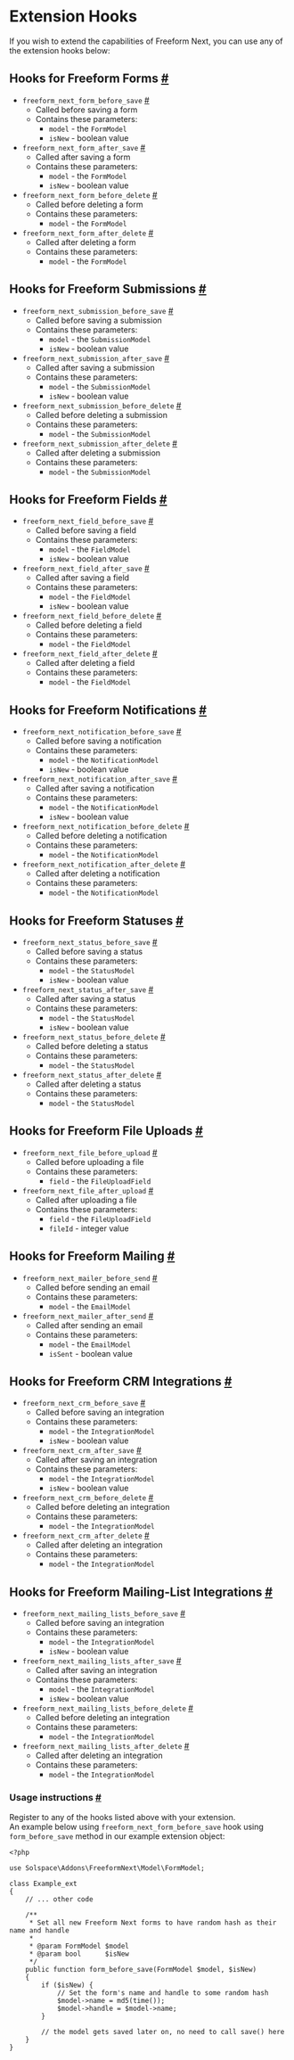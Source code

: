 # Extension Hooks

If you wish to extend the capabilities of Freeform Next, you can use any of the extension hooks below:

## Hooks for Freeform Forms <a href="#hooks-freeform-forms" id="hooks-freeform-forms" class="docs-anchor">#</a>

* `freeform_next_form_before_save` <a href="#hook-onbeforesave-form" id="event-onbeforesave-form" class="docs-anchor">#</a>
	* Called before saving a form
	* Contains these parameters:
		*  `model` - the `FormModel`
		*  `isNew` - boolean value
* `freeform_next_form_after_save` <a href="#hook-onaftersave-form" id="event-onaftersave-form" class="docs-anchor">#</a>
	* Called after saving a form
	* Contains these parameters:
		*  `model` - the `FormModel`
		*  `isNew` - boolean value
*  `freeform_next_form_before_delete` <a href="#hook-onbeforedelete-form" id="event-onbeforedelete-form" class="docs-anchor">#</a>
	*  Called before deleting a form
	*  Contains these parameters:
		*  `model` - the `FormModel`
*  `freeform_next_form_after_delete` <a href="#hook-onafterdelete-event" id="event-onafterdelete-form" class="docs-anchor">#</a>
	*  Called after deleting a form
	*  Contains these parameters:
		*  `model` - the `FormModel`

## Hooks for Freeform Submissions <a href="#hooks-freeform-submissions" id="hooks-freeform-submissions" class="docs-anchor">#</a>

* `freeform_next_submission_before_save` <a href="#hook-onbeforesave-submission" id="event-onbeforesave-submission" class="docs-anchor">#</a>
	* Called before saving a submission
	* Contains these parameters:
		*  `model` - the `SubmissionModel`
		*  `isNew` - boolean value
* `freeform_next_submission_after_save` <a href="#hook-onaftersave-submission" id="event-onaftersave-submission" class="docs-anchor">#</a>
	* Called after saving a submission
	* Contains these parameters:
		*  `model` - the `SubmissionModel`
		*  `isNew` - boolean value
*  `freeform_next_submission_before_delete` <a href="#hook-onbeforedelete-submission" id="event-onbeforedelete-submission" class="docs-anchor">#</a>
	*  Called before deleting a submission
	*  Contains these parameters:
		*  `model` - the `SubmissionModel`
*  `freeform_next_submission_after_delete` <a href="#hook-onafterdelete-submission" id="event-onafterdelete-submission" class="docs-anchor">#</a>
	*  Called after deleting a submission
	*  Contains these parameters:
		*  `model` - the `SubmissionModel`

## Hooks for Freeform Fields <a href="#hooks-freeform-fields" id="hooks-freeform-fields" class="docs-anchor">#</a>

* `freeform_next_field_before_save` <a href="#hook-onbeforesave-fields" id="event-onbeforesave-fields" class="docs-anchor">#</a>
	* Called before saving a field
	* Contains these parameters:
		*  `model` - the `FieldModel`
		*  `isNew` - boolean value
* `freeform_next_field_after_save` <a href="#hook-onaftersave-fields" id="event-onaftersave-fields" class="docs-anchor">#</a>
	* Called after saving a field
	* Contains these parameters:
		*  `model` - the `FieldModel`
		*  `isNew` - boolean value
*  `freeform_next_field_before_delete` <a href="#hook-onbeforedelete-fields" id="event-onbeforedelete-fields" class="docs-anchor">#</a>
	*  Called before deleting a field
	*  Contains these parameters:
		*  `model` - the `FieldModel`
*  `freeform_next_field_after_delete` <a href="#hook-onafterdelete-fields" id="event-onafterdelete-fields" class="docs-anchor">#</a>
	*  Called after deleting a field
	*  Contains these parameters:
		*  `model` - the `FieldModel`

## Hooks for Freeform Notifications <a href="#hooks-freeform-notifications" id="hooks-freeform-notifications" class="docs-anchor">#</a>

* `freeform_next_notification_before_save` <a href="#hook-onbeforesave-notifications" id="event-onbeforesave-notifications" class="docs-anchor">#</a>
	* Called before saving a notification
	* Contains these parameters:
		*  `model` - the `NotificationModel`
		*  `isNew` - boolean value
* `freeform_next_notification_after_save` <a href="#hook-onaftersave-notifications" id="event-onaftersave-notifications" class="docs-anchor">#</a>
	* Called after saving a notification
	* Contains these parameters:
		*  `model` - the `NotificationModel`
		*  `isNew` - boolean value
*  `freeform_next_notification_before_delete` <a href="#hook-onbeforedelete-notifications" id="event-onbeforedelete-notifications" class="docs-anchor">#</a>
	*  Called before deleting a notification
	*  Contains these parameters:
		*  `model` - the `NotificationModel`
*  `freeform_next_notification_after_delete` <a href="#hook-onafterdelete-notifications" id="event-onafterdelete-notifications" class="docs-anchor">#</a>
	*  Called after deleting a notification
	*  Contains these parameters:
		*  `model` - the `NotificationModel`

## Hooks for Freeform Statuses <a href="#hooks-freeform-statuses" id="hooks-freeform-statuses" class="docs-anchor">#</a>

* `freeform_next_status_before_save` <a href="#hook-onbeforesave-statuses" id="event-onbeforesave-statuses" class="docs-anchor">#</a>
	* Called before saving a status
	* Contains these parameters:
		*  `model` - the `StatusModel`
		*  `isNew` - boolean value
* `freeform_next_status_after_save` <a href="#hook-onaftersave-statuses" id="event-onaftersave-statuses" class="docs-anchor">#</a>
	* Called after saving a status
	* Contains these parameters:
		*  `model` - the `StatusModel`
		*  `isNew` - boolean value
*  `freeform_next_status_before_delete` <a href="#hook-onbeforedelete-statuses" id="event-onbeforedelete-statuses" class="docs-anchor">#</a>
	*  Called before deleting a status
	*  Contains these parameters:
		*  `model` - the `StatusModel`
*  `freeform_next_status_after_delete` <a href="#hook-onafterdelete-statuses" id="event-onafterdelete-statuses" class="docs-anchor">#</a>
	*  Called after deleting a status
	*  Contains these parameters:
		*  `model` - the `StatusModel`

## Hooks for Freeform File Uploads <a href="#hooks-freeform-file-uploads" id="hooks-freeform-file-uploads" class="docs-anchor">#</a>

* `freeform_next_file_before_upload` <a href="#hook-onbeforeupload-file-uploads" id="event-onbeforeupload-file-uploads" class="docs-anchor">#</a>
	* Called before uploading a file
	* Contains these parameters:
		*  `field` - the `FileUploadField`
* `freeform_next_file_after_upload` <a href="#hook-onafterupload-file-uploads" id="event-onafterupload-file-uploads" class="docs-anchor">#</a>
	* Called after uploading a file
	* Contains these parameters:
		*  `field` - the `FileUploadField`
		*  `fileId` - integer value

## Hooks for Freeform Mailing <a href="#hooks-freeform-mailing" id="hooks-freeform-mailing" class="docs-anchor">#</a>

* `freeform_next_mailer_before_send` <a href="#hook-onbeforesend-mailing" id="event-onbeforesend-mailing" class="docs-anchor">#</a>
	* Called before sending an email
	* Contains these parameters:
		*  `model` - the `EmailModel`
* `freeform_next_mailer_after_send` <a href="#hook-onaftersend-mailing" id="event-onaftersend-mailing" class="docs-anchor">#</a>
	* Called after sending an email
	* Contains these parameters:
		*  `model` - the `EmailModel`
		*  `isSent` - boolean value

## Hooks for Freeform CRM Integrations <a href="#hooks-freeform-crm-integrations" id="hooks-freeform-crm-integrations" class="docs-anchor">#</a>

* `freeform_next_crm_before_save` <a href="#hook-onbeforesave-crm-integrations" id="event-onbeforesave-crm-integrations" class="docs-anchor">#</a>
	* Called before saving an integration
	* Contains these parameters:
		*  `model` - the `IntegrationModel`
		*  `isNew` - boolean value
* `freeform_next_crm_after_save` <a href="#hook-onaftersave-crm-integrations" id="event-onaftersave-crm-integrations" class="docs-anchor">#</a>
	* Called after saving an integration
	* Contains these parameters:
		*  `model` - the `IntegrationModel`
		*  `isNew` - boolean value
*  `freeform_next_crm_before_delete` <a href="#hook-onbeforedelete-crm-integrations" id="event-onbeforedelete-crm-integrations" class="docs-anchor">#</a>
	*  Called before deleting an integration
	*  Contains these parameters:
		*  `model` - the `IntegrationModel`
*  `freeform_next_crm_after_delete` <a href="#hook-onafterdelete-crm-integrations" id="event-onafterdelete-crm-integrations" class="docs-anchor">#</a>
	*  Called after deleting an integration
	*  Contains these parameters:
		*  `model` - the `IntegrationModel`

## Hooks for Freeform Mailing-List Integrations <a href="#hooks-freeform-mailing-list-integrations" id="hooks-freeform-mailing-list-integrations" class="docs-anchor">#</a>

* `freeform_next_mailing_lists_before_save` <a href="#hook-onbeforesave-mailing-list-integrations" id="event-onbeforesave-mailing-list-integrations" class="docs-anchor">#</a>
	* Called before saving an integration
	* Contains these parameters:
		*  `model` - the `IntegrationModel`
		*  `isNew` - boolean value
* `freeform_next_mailing_lists_after_save` <a href="#hook-onaftersave-mailing-list-integrations" id="event-onaftersave-mailing-list-integrations" class="docs-anchor">#</a>
	* Called after saving an integration
	* Contains these parameters:
		*  `model` - the `IntegrationModel`
		*  `isNew` - boolean value
*  `freeform_next_mailing_lists_before_delete` <a href="#hook-onbeforedelete-mailing-list-integrations" id="event-onbeforedelete-mailing-list-integrations" class="docs-anchor">#</a>
	*  Called before deleting an integration
	*  Contains these parameters:
		*  `model` - the `IntegrationModel`
*  `freeform_next_mailing_lists_after_delete` <a href="#hook-onafterdelete-mailing-list-integrations" id="event-onafterdelete-mailing-list-integrations" class="docs-anchor">#</a>
	*  Called after deleting an integration
	*  Contains these parameters:
		*  `model` - the `IntegrationModel`

### Usage instructions <a href="#hooks-freeform-events-usage" id="hooks-freeform-events-usage" class="docs-anchor">#</a>

Register to any of the hooks listed above with your extension.  
An example below using `freeform_next_form_before_save` hook using `form_before_save` method in our example extension object:

	<?php

    use Solspace\Addons\FreeformNext\Model\FormModel;

	class Example_ext
	{
	    // ... other code

	    /**
	     * Set all new Freeform Next forms to have random hash as their name and handle
	     *
	     * @param FormModel $model
	     * @param bool      $isNew
	     */
	    public function form_before_save(FormModel $model, $isNew)
	    {
	        if ($isNew) {
                // Set the form's name and handle to some random hash
                $model->name = md5(time());
                $model->handle = $model->name;
	        }

	        // the model gets saved later on, no need to call save() here
	    }
	}
